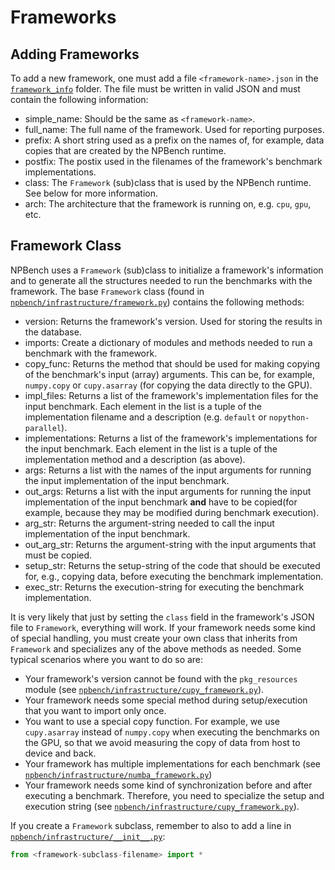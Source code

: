 # Frameworks

## Adding Frameworks

To add a new framework, one must add a file `<framework-name>.json` in the [`framework_info`](framework_info) folder.
The file must be written in valid JSON and must contain the following information:
- simple_name: Should be the same as `<framework-name>`.
- full_name: The full name of the framework. Used for reporting purposes.
- prefix: A short string used as a prefix on the names of, for example, data copies that are created by the NPBench runtime.
- postfix: The postix used in the filenames of the framework's benchmark implementations.
- class: The `Framework` (sub)class that is used by the NPBench runtime. See below for more information.
- arch: The architecture that the framework is running on, e.g. `cpu`, `gpu`, etc.

## Framework Class

NPBench uses a `Framework` (sub)class to initialize a framework's information and to generate all the structures needed to run the benchmarks with the framework.
The base `Framework` class (found in [`npbench/infrastructure/framework.py`](npbench/infrastructure/framework.py)) contains the following methods:
- version: Returns the framework's version. Used for storing the results in the database.
- imports: Create a dictionary of modules and methods needed to run a benchmark with the framework.
- copy_func: Returns the method that should be used for making copying of the benchmark's input (array) arguments. This can be, for example, `numpy.copy` or `cupy.asarray` (for copying the data directly to the GPU).
- impl_files: Returns a list of the framework's implementation files for the input benchmark. Each element in the list is a tuple of the implementation filename and a description (e.g. `default` or `nopython-parallel`).
- implementations: Returns a list of the framework's implementations for the input benchmark. Each element in the list is a tuple of the implementation method and a description (as above).
- args: Returns a list with the names of the input arguments for running the input implementation of the input benchmark.
- out_args: Returns a list with the input arguments for running the input implementation of the input benchmark **and** have to be copied(for example, because they may be modified during benchmark execution).
- arg_str: Returns the argument-string needed to call the input implementation of the input benchmark.
- out_arg_str: Returns the argument-string with the input arguments that must be copied.
- setup_str: Returns the setup-string of the code that should be executed for, e.g., copying data, before executing the benchmark implementation.
- exec_str: Returns the execution-string for executing the benchmark implementation.

It is very likely that just by setting the `class` field in the framework's JSON file to `Framework`, everything will work. If your framework needs some kind of special handling, you must create your own class that inherits from `Framework` and specializes any of the above methods as needed.
Some typical scenarios where you want to do so are:
- Your framework's version cannot be found with the `pkg_resources` module (see [`npbench/infrastructure/cupy_framework.py`](npbench/infrastructure/cupy_framework.py)).
- Your framework needs some special method during setup/execution that you want to import only once.
- You want to use a special copy function. For example, we use `cupy.asarray` instead of `numpy.copy` when executing the benchmarks on the GPU, so that we avoid measuring the copy of data from host to device and back.
- Your framework has multiple implementations for each benchmark (see [`npbench/infrastructure/numba_framework.py`](npbench/infrastructure/numba_framework.py))
- Your framework needs some kind of synchronization before and after executing a benchmark. Therefore, you need to specialize the setup and execution string (see [`npbench/infrastructure/cupy_framework.py`](npbench/infrastructure/cupy_framework.py)).

If you create a `Framework` subclass, remember to also to add a line in [`npbench/infrastructure/__init__.py`](npbench/infrastructure/__init__.py):
```python
from <framework-subclass-filename> import *
```
